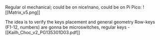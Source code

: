 Regular ol mechanical; could be on nice!nano, could be on Pi Pico:
![[Matrix_v5.png]]

The idea is to verify the keys placement and general geometry
Row-keys (F1-12, numbers) are gonna be microswitches, regular keys - [[Kailh_Choc_v2_PG135301D03.pdf]]